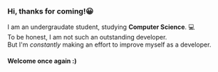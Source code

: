 ### Hi, thanks for coming!:grinning:
I am an undergraudate student, studying **Computer Science**. :computer:<br>
To be honest, I am not such an outstanding developer.<br>
But I'm *constantly* making an effort to improve myself as a developer.<br>


#### Welcome once again :)








